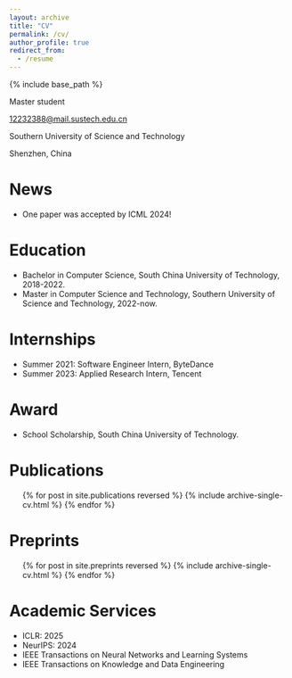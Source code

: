 ```yaml
---
layout: archive
title: "CV"
permalink: /cv/
author_profile: true
redirect_from:
  - /resume
---
```


{% include base_path %}

Master student

12232388@mail.sustech.edu.cn

Southern University of Science and Technology

Shenzhen, China

News
======
* One paper was accepted by ICML 2024!

Education
======
* Bachelor in Computer Science, South China University of Technology, 2018-2022.
* Master in Computer Science and Technology, Southern University of Science and Technology, 2022-now.

Internships
======
* Summer 2021: Software Engineer Intern, ByteDance
* Summer 2023: Applied Research Intern, Tencent

Award
=====
* School Scholarship, South China University of Technology.
  
<!-- Skills
======
* Skill 1
* Skill 2
  * Sub-skill 2.1
  * Sub-skill 2.2
  * Sub-skill 2.3
* Skill 3 -->

Publications
======

  <ul>{% for post in site.publications reversed %}
    {% include archive-single-cv.html %}
  {% endfor %}</ul>

Preprints
======

  <ul>{% for post in site.preprints reversed %}
    {% include archive-single-cv.html %}
  {% endfor %}</ul>
  
<!-- Talks
======
  <ul>{% for post in site.talks %}
    {% include archive-single-talk-cv.html %}
  {% endfor %}</ul> -->
  
<!-- Teaching
======
  <ul>{% for post in site.teaching %}
    {% include archive-single-cv.html %}
  {% endfor %}</ul> -->
  
Academic Services
======
- ICLR: 2025
- NeurIPS: 2024
- IEEE Transactions on Neural Networks and Learning Systems
- IEEE Transactions on Knowledge and Data Engineering
